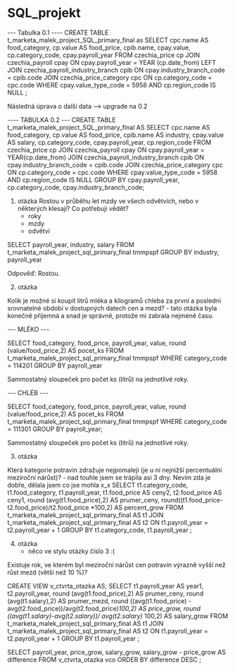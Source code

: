# SQL_projekt


--- Tabulka 0.1 ----
CREATE TABLE t_marketa_malek_project_SQL_primary_final as
SELECT
	cpc.name AS food_category,
	cp.value AS food_price,
	cpib.name,
	cpay.value,
	cp.category_code,
	cpay.payroll_year
FROM czechia_price cp 
JOIN czechia_payroll cpay 
	ON cpay.payroll_year = YEAR (cp.date_from)
LEFT JOIN czechia_payroll_industry_branch cpib 
	ON cpay.industry_branch_code = cpib.code 
JOIN czechia_price_category cpc 
	ON cp.category_code = cpc.code 
WHERE cpay.value_type_code = 5958
	AND cp.region_code IS NULL
;

Následná úprava o další data --> upgrade na 0.2

---- TABULKA 0.2 ---
CREATE TABLE t_marketa_malek_project_SQL_primary_final AS
SELECT
	cpc.name AS food_category,
	cp.value AS food_price,
	cpib.name AS industry,
	cpay.value AS salary,
	cp.category_code,
	cpay.payroll_year,
	cp.region_code
FROM czechia_price cp 
JOIN czechia_payroll cpay 
	ON cpay.payroll_year = YEAR(cp.date_from)
JOIN czechia_payroll_industry_branch cpib 
	ON cpay.industry_branch_code = cpib.code 
JOIN czechia_price_category cpc 
	ON cp.category_code = cpc.code 
WHERE cpay.value_type_code = 5958
	AND cp.region_code IS NULL
GROUP BY cpay.payroll_year, cp.category_code, cpay.industry_branch_code;

1. otázka
  Rostou v průběhu let mzdy ve všech odvětvích, nebo v některých klesají?
    Co potřebuji vědět?
      * roky
      * mzdy
      * odvětví
      
SELECT 
	payroll_year,
	industry,
	salary
FROM t_marketa_malek_project_sql_primary_final tmmpspf 
GROUP BY industry, payroll_year

Odpověď: Rostou.


2. otázka

Kolik je možné si koupit litrů mléka a kilogramů chleba za první a poslední srovnatelné období v dostupných datech cen a mezd?
	- tato otázka byla konečně příjemná a snad je správně, protože mi zabrala nejméně času.

--- MLÉKO ---

SELECT
	food_category,
	food_price,
	payroll_year,
	value,
	round (value/food_price,2) AS pocet_ks
FROM t_marketa_malek_project_sql_primary_final tmmpspf 
WHERE category_code = 114201
GROUP BY payroll_year

Sammostatný sloupeček pro počet ks (litrů) na jednotlivé roky.

--- CHLÉB ---

SELECT
	food_category,
	food_price,
	payroll_year,
	value,
	round (value/food_price,2) AS pocet_ks
FROM t_marketa_malek_project_sql_primary_final tmmpspf 
WHERE category_code = 111301
GROUP BY payroll_year;

Sammostatný sloupeček pro počet ks (litrů) na jednotlivé roky.

3. otázka

Která kategorie potravin zdražuje nejpomaleji (je u ní nejnižší percentuální meziroční nárůst)?
	- nad touhle jsem se trápila asi 3 dny. Nevím zda je dobře, dělala jsem co jse mohla x_x
SELECT 
	t1.category_code,
	t1.food_category,
	t1.payroll_year,
	t1.food_price AS ceny2,
	t2.food_price AS ceny1,
	round (avg(t1.food_price),2) AS prumer_ceny,
	round((t1.food_price-t2.food_price)/t2.food_price *100,2) AS percent_grow
FROM t_marketa_malek_project_sql_primary_final AS t1
JOIN  t_marketa_malek_project_sql_primary_final AS t2
	ON t1.payroll_year = t2.payroll_year + 1
GROUP BY t1.category_code, t1.payroll_year
;

4. otázka
	- něco ve stylu otázky číslo 3 :(

Existuje rok, ve kterém byl meziroční nárůst cen potravin výrazně vyšší než růst mezd (větší než 10 %)?

CREATE VIEW v_ctvrta_otazka AS;
SELECT
	t1.payroll_year AS year1,
	t2.payroll_year,
	round (avg(t1.food_price),2) AS prumer_ceny,
	round (avg(t1.salary),2) AS prumer_mezd,
	round ((avg(t1.food_price) - avg(t2.food_price))/avg(t2.food_price)*100,2) AS price_grow,
	round ((avg(t1.salary)-avg(t2.salary))/ avg(t2.salary)* 100,2) AS salary_grow
FROM t_marketa_malek_project_sql_primary_final AS t1
JOIN t_marketa_malek_project_sql_primary_final AS t2
	ON t1.payroll_year = t2.payroll_year + 1
GROUP BY t1.payroll_year
;
	
SELECT 
	payroll_year,
	price_grow,
	salary_grow,
	salary_grow - price_grow AS difference
FROM v_ctvrta_otazka vco
ORDER BY difference DESC
;


